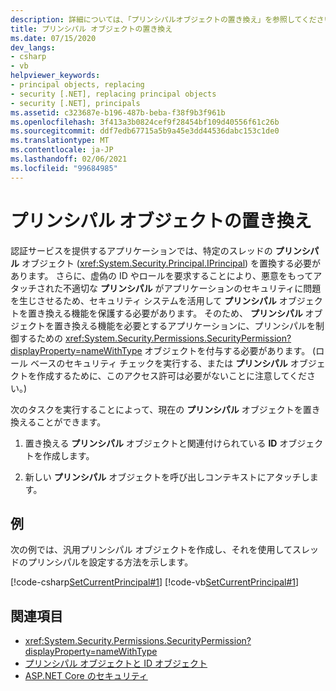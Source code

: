 ```yaml
---
description: 詳細については、「プリンシパルオブジェクトの置き換え」を参照してください。
title: プリンシパル オブジェクトの置き換え
ms.date: 07/15/2020
dev_langs:
- csharp
- vb
helpviewer_keywords:
- principal objects, replacing
- security [.NET], replacing principal objects
- security [.NET], principals
ms.assetid: c323687e-b196-487b-beba-f38f9b3f961b
ms.openlocfilehash: 3f413a3b0824cef9f28454bf109d40556f61c26b
ms.sourcegitcommit: ddf7edb67715a5b9a45e3dd44536dabc153c1de0
ms.translationtype: MT
ms.contentlocale: ja-JP
ms.lasthandoff: 02/06/2021
ms.locfileid: "99684985"
---
```

# <a name="replacing-a-principal-object"></a>プリンシパル オブジェクトの置き換え

認証サービスを提供するアプリケーションでは、特定のスレッドの **プリンシパル** オブジェクト (<xref:System.Security.Principal.IPrincipal>) を置換する必要があります。 さらに、虚偽の ID やロールを要求することにより、悪意をもってアタッチされた不適切な **プリンシパル** がアプリケーションのセキュリティに問題を生じさせるため、セキュリティ システムを活用して **プリンシパル** オブジェクトを置き換える機能を保護する必要があります。 そのため、 **プリンシパル** オブジェクトを置き換える機能を必要とするアプリケーションに、プリンシパルを制御するための <xref:System.Security.Permissions.SecurityPermission?displayProperty=nameWithType> オブジェクトを付与する必要があります。 (ロール ベースのセキュリティ チェックを実行する、または **プリンシパル** オブジェクトを作成するために、このアクセス許可は必要がないことに注意してください。)  
  
次のタスクを実行することによって、現在の **プリンシパル** オブジェクトを置き換えることができます。  
  
1. 置き換える **プリンシパル** オブジェクトと関連付けられている **ID** オブジェクトを作成します。  
  
2. 新しい **プリンシパル** オブジェクトを呼び出しコンテキストにアタッチします。  
  
## <a name="example"></a>例

次の例では、汎用プリンシパル オブジェクトを作成し、それを使用してスレッドのプリンシパルを設定する方法を示します。  
  
[!code-csharp[SetCurrentPrincipal#1](../../../samples/snippets/csharp/VS_Snippets_CLR/SetCurrentPrincipal/CS/program.cs#1)]
[!code-vb[SetCurrentPrincipal#1](../../../samples/snippets/visualbasic/VS_Snippets_CLR/SetCurrentPrincipal/VB/program.vb#1)]  
  
## <a name="see-also"></a>関連項目

- <xref:System.Security.Permissions.SecurityPermission?displayProperty=nameWithType>
- [プリンシパル オブジェクトと ID オブジェクト](principal-and-identity-objects.md)
- [ASP.NET Core のセキュリティ](/aspnet/core/security/)
